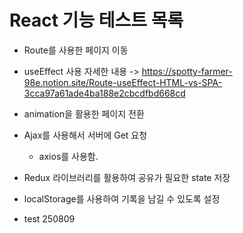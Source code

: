 # React 기능 테스트 목록

- Route를 사용한 페이지 이동

- useEffect 사용
  자세한 내용 -> https://spotty-farmer-98e.notion.site/Route-useEffect-HTML-vs-SPA-3cca97a61ade4ba188e2cbcdfbd668cd

- animation을 활용한 페이지 전환

- Ajax를 사용해서 서버에 Get 요청

  - axios를 사용함.

- Redux 라이브러리를 활용하여 공유가 필요한 state 저장

- localStorage를 사용하여 기록을 남길 수 있도록 설정

- test 250809
